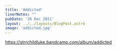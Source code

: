 ```yaml
---
title: 'Addicted'
linerNotes: ""
pubDate: '26 Dec 2011'
layout: ../../layouts/BlogPost.astro
image: 'addicted.jpg'
---
```


https://strrchildluke.bandcamp.com/album/addicted